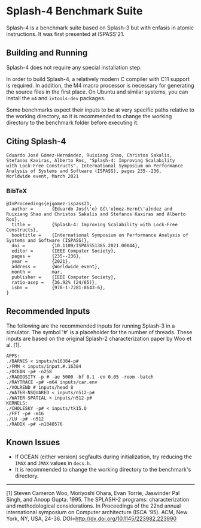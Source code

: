 Splash-4 Benchmark Suite
========================

Splash-4 is a benchmark suite based on Splash-3 but with enfasis in atomic instructions. It was first presented at ISPASS'21.

## Building and Running

Splash-4 does not require any special installation step.

In order to build Splash-4, a relatively modern C compiler with C11 support is
required. In addition, the M4 macro processor is necessary for generating the
source files in the first place. On Ubuntu and similar systems, you can install
the `m4` and `ivtools-dev` packages.

Some benchmarks expect their inputs to be at very specific paths relative to the
working directory, so it is recommended to change the working directory to the
benchmark folder before executing it.

## Citing Splash-4

    Eduardo José Gómez-Hernández, Ruixiang Shao, Christos Sakalis, 
    Stefanos Kaxiras, Alberto Ros, "Splash-4: Improving Scalability 
    with Lock-Free Constructs". International Symposium on Performance 
    Analysis of Systems and Software (ISPASS), pages 235--236, 
    Worldwide event, March 2021

### BibTeX
    
    @InProceedings{ejgomez-ispass21,
      author = 	     {Eduardo Jos{\'e} G{\'o}mez-Hern{\'a}ndez and Ruixiang Shao and Christos Sakalis and Stefanos Kaxiras and Alberto Ros},
      title = 	     {Splash-4: Improving Scalability with Lock-Free Constructs},
      booktitle =    {International Symposium on Performance Analysis of Systems and Software (ISPASS)},
      doi =          {10.1109/ISPASS51385.2021.00044},
      editor =       {IEEE Computer Society},
      pages = 	     {235--236},
      year = 	     {2021},
      address =      {Worldwide event},
      month = 	     mar,
      publisher =    {IEEE Computer Society},
      ratio-acep =   {36.92% (24/65)},
      isbn =         {978-1-7281-8643-6},
    }



## Recommended Inputs

The following are the recommended inputs for running Splash-3 in a simulator.
The symbol '#' is a placeholder for the number of threads. These inputs are
based on the original Splash-2 characterization paper by Woo et al. [1].

	APPS:
	./BARNES < inputs/n16384-p#
	./FMM < inputs/input.#.16384
	./OCEAN -p# -n258
	./RADIOSITY -p # -ae 5000 -bf 0.1 -en 0.05 -room -batch
	./RAYTRACE -p# -m64 inputs/car.env
	./VOLREND # inputs/head 8
	./WATER-NSQUARED < inputs/n512-p#
	./WATER-SPATIAL < inputs/n512-p#
	KERNELS:
	./CHOLESKY -p# < inputs/tk15.O
	./FFT -p# -m16
	./LU -p# -n512
	./RADIX -p# -n1048576

## Known Issues

* If OCEAN (either version) segfaults during initialization, try reducing the
  `IMAX` and `JMAX` values in `decs.h`.
* It is recommended to change the working directory to the benchmark's
  directory.

---

[1] Steven Cameron Woo, Moriyoshi Ohara, Evan Torrie, Jaswinder Pal Singh, and
Anoop Gupta. 1995. The SPLASH-2 programs: characterization and methodological
considerations. In Proceedings of the 22nd annual international symposium on
Computer architecture (ISCA '95). ACM, New York, NY, USA, 24-36.
DOI=http://dx.doi.org/10.1145/223982.223990 
